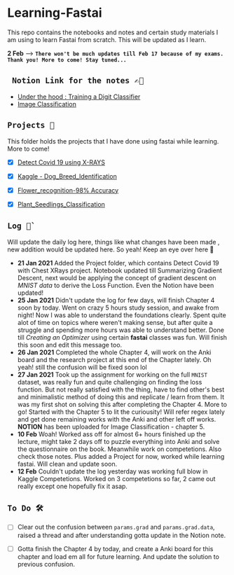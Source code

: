 # Learning-Fastai
This repo contains the notebooks and notes and certain study materials I am using to learn Fastai from scratch. This will be updated as I learn.

**2 Feb** --> **`There won't be much updates till Feb 17 because of my exams. Thank you! More to come! Stay tuned...`**

##  ``` Notion Link for the notes ✍🏻```
-  [Under the hood : Training a Digit Classifier](https://www.notion.so/Under-the-hood-Training-a-Digit-Classifier-8c84c3c8b556411b9381b7c1a7cd8d3e)
- [Image Classification](https://www.notion.so/Image-Classification-eb15b9efd0ec4226941b09ba002335a9)



## ``` Projects 🤖 ``` 
This folder holds the projects that I have done using fastai while learning. More to come! 

 - [x] [Detect Covid 19 using X-RAYS](https://github.com/ashikshafi08/Learning-Fastai/blob/main/Projects/Detect_Covid19.ipynb) 
 - [x] [Kaggle - Dog_Breed_Identification](https://colab.research.google.com/drive/1pOSF0Kdu-Sy84iJVlNoX5Q6V5gh8-lwr)
 - [x] [Flower_recognition-98% Accuracy](https://github.com/ashikshafi08/Learning-Fastai/blob/main/Projects/Flower_recognition-98%25%20Accuracy.ipynb)
 - [x] [Plant_Seedlings_Classification](https://github.com/ashikshafi08/Learning-Fastai/blob/main/Projects/Plant_Seedlings_Classification-(97%20Score).ipynb)
 
 
##  ``` Log 🎯` ```
Will update the daily log here, things like what changes have been made , new addition would be updated here. So yeah! Keep an eye over here 🧐

- **21 Jan 2021** Added the Project folder, which contains Detect Covid 19 with Chest XRays project. Notebook updated till Summarizing Gradient Descent, next would be applying the concept of gradient descent on *MNIST data* to derive the Loss Function. Even the Notion have been updated! 
- **25 Jan 2021** Didn't update the log for few days, will finish Chapter 4 soon by today. Went on crazy 5 hours study session, and awake from night! Now I was able to understand the foundations clearly. Spent quite alot of time on topics where weren't making sense, but after quite a struggle and spending more hours was able to understand better. Done till *Creating an Optimizer* using certain **fastai** classes was fun. Will finish this soon and edit this message too. 
- **26 Jan 2021** Completed the whole Chapter 4, will work on the Anki board and the research project at this end of the Chapter lately. Oh yeah! still the confusion will be fixed soon lol
- **27 Jan 2021** Took up the assignment for working on the full `MNIST` dataset, was really fun and quite challenging on finding the loss function. But not really satisfied with the thing, have to find other's best and minimalistic method of doing this and replicate / learn from them. It was my first shot on solving this after completing the Chapter 4. More to go! Started with the Chapter 5 to lit the curiousity! Will refer regex lately and get done remaining works with the Anki and other left off works. **NOTION** has been  uploaded for Image Classification - chapter 5. 
- **10 Feb** Woah! Worked ass off for almost 6+ hours finished up the lecture, might take 2 days off to puzzle everything into Anki and solve the questionnaire on the book. Meanwhile work on competetions. Also check those notes. Plus added a Project for now, worked while learning fastai. Will clean and update soon.
- **12 Feb** Couldn't update the log yesterday was working full blow in Kaggle Competetions. Worked on 3 competetions so far, 2 came out really except one hopefully fix it asap. 



## ``` To Do 🛠 ``` 

- [ ] Clear out the confusion between `params.grad` and `params.grad.data`, raised a thread and after understanding gotta update in the Notion note. 
- [ ] Gotta finish the Chapter 4 by today, and create a Anki board for this chapter and load em all for future learning. And update the solution to previous confusion.

